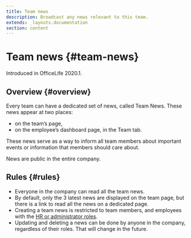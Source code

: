 ```yaml
---
title: Team news
description: Broadcast any news relevant to this team.
extends: _layouts.documentation
section: content
---
```


# Team news {#team-news}

Introduced in OfficeLife 2020.1.

## Overview {#overview}

Every team can have a dedicated set of news, called Team News. These news appear at two places:
* on the team’s page,
* on the employee’s dashboard page, in the Team tab.

These news serve as a way to inform all team members about important events or information that members should care about.

News are public in the entire company.

## Rules {#rules}

* Everyone in the company can read all the team news.
* By default, only the 3 latest news are displayed on the team page, but there is a link to read all the news on a dedicated page.
* Creating a team news is restricted to team members, and employees with the [HR or administrator roles](/docs/understanding-roles).
* Updating and deleting a news can be done by anyone in the company, regardless of their roles. That will change in the future.